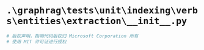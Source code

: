 # `.\graphrag\tests\unit\indexing\verbs\entities\extraction\__init__.py`

```py
# 版权声明，指明代码版权归 Microsoft Corporation 所有
# 使用 MIT 许可证进行授权
```
